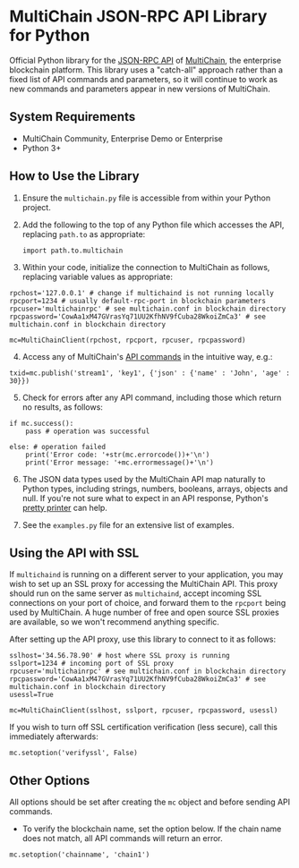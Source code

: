 MultiChain JSON-RPC API Library for Python
==========================================

Official Python library for the [JSON-RPC API](https://www.multichain.com/developers/json-rpc-api/) of [MultiChain](https://www.multichain.com/), the enterprise blockchain platform. This library uses a "catch-all" approach rather than a fixed list of API commands and parameters, so it will continue to work as new commands and parameters appear in new versions of MultiChain.


System Requirements
-------------------

* MultiChain Community, Enterprise Demo or Enterprise
* Python 3+


How to Use the Library
----------------------

1. Ensure the `multichain.py` file is accessible from within your Python project.

2. Add the following to the top of any Python file which accesses the API, replacing `path.to` as appropriate:

	`import path.to.multichain`
	
3. Within your code, initialize the connection to MultiChain as follows, replacing variable values as appropriate:

```	
rpchost='127.0.0.1' # change if multichaind is not running locally
rpcport=1234 # usually default-rpc-port in blockchain parameters
rpcuser='multichainrpc' # see multichain.conf in blockchain directory
rpcpassword='CowAa1xM47GVrasYq71UU2KfhNV9fCuba28WkoiZmCa3' # see multichain.conf in blockchain directory

mc=MultiChainClient(rpchost, rpcport, rpcuser, rpcpassword)
```

4. Access any of MultiChain's [API commands](https://www.multichain.com/developers/json-rpc-api/) in the intuitive way, e.g.:

```
txid=mc.publish('stream1', 'key1', {'json' : {'name' : 'John', 'age' : 30}})
```

5. Check for errors after any API command, including those which return no results, as follows:

```
if mc.success():
	pass # operation was successful

else: # operation failed		
	print('Error code: '+str(mc.errorcode())+'\n')
	print('Error message: '+mc.errormessage()+'\n')
```

6. The JSON data types used by the MultiChain API map naturally to Python types, including strings, numbers, booleans, arrays, objects and null. If you're not sure what to expect in an API response, Python's [pretty printer](https://docs.python.org/3/library/pprint.html) can help.

7. See the `examples.py` file for an extensive list of examples.


Using the API with SSL
----------------------

If `multichaind` is running on a different server to your application, you may wish to set up an SSL proxy for accessing the MultiChain API. This proxy should run on the same server as `multichaind`, accept incoming SSL connections on your port of choice, and forward them to the `rpcport` being used by MultiChain. A huge number of free and open source SSL proxies are available, so we won't recommend anything specific.

After setting up the API proxy, use this library to connect to it as follows:

```
sslhost='34.56.78.90' # host where SSL proxy is running
sslport=1234 # incoming port of SSL proxy
rpcuser='multichainrpc' # see multichain.conf in blockchain directory
rpcpassword='CowAa1xM47GVrasYq71UU2KfhNV9fCuba28WkoiZmCa3' # see multichain.conf in blockchain directory
usessl=True

mc=MultiChainClient(sslhost, sslport, rpcuser, rpcpassword, usessl)
```

If you wish to turn off SSL certification verification (less secure), call this immediately afterwards:

```
mc.setoption('verifyssl', False)
```


Other Options
-------------

All options should be set after creating the `mc` object and before sending API commands.

* To verify the blockchain name, set the option below. If the chain name does not match, all API commands will return an error.

```
mc.setoption('chainname', 'chain1')
```